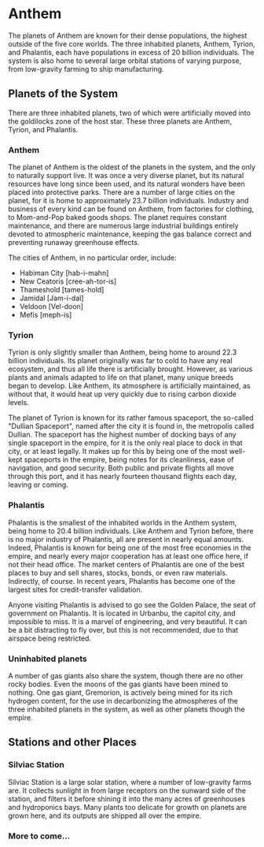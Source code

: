 # Anthem

The planets of Anthem are known for their dense populations, the highest outside of the five core worlds. The three inhabited planets, Anthem, Tyrion, and Phalantis, each have populations in excess of 20 billion individuals. The system is also home to several large orbital stations of varying purpose, from low-gravity farming to ship manufacturing. 

## Planets of the System
There are three inhabited planets, two of which were artificially moved into the goldilocks zone of the host star. These three planets are Anthem, Tyrion, and Phalantis. 

### Anthem
The planet of Anthem is the oldest of the planets in the system, and the only to naturally support live. It was once a very diverse planet, but its natural resources have long since been used, and its natural wonders have been placed into protective parks. There are a number of large cities on the planet, for it is home to approximately 23.7 billion individuals. Industry and business of every kind can be found on Anthem, from factories for clothing, to Mom-and-Pop baked goods shops. The planet requires constant maintenance, and there are numerous large industrial buildings entirely devoted to atmospheric maintenance, keeping the gas balance correct and preventing runaway greenhouse effects.

The cities of Anthem, in no particular order, include:
* Habiman City [hab-i-mahn]
* New Ceatoris [cree-ah-tor-is]
* Thameshold [tames-hold]
* Jamidal [Jam-i-dal]
* Veldoon [Vel-doon]
* Mefis [meph-is]

### Tyrion
Tyrion is only slightly smaller than Anthem, being home to around 22.3 billion individuals. Its planet originally was far to cold to have any real ecosystem, and thus all life there is artificially brought. However, as various plants and animals adapted to life on that planet, many unique breeds began to develop. Like Anthem, its atmosphere is artificially maintained, as without that, it would heat up very quickly due to rising carbon dioxide levels. 

The planet of Tyrion is known for its rather famous spaceport, the so-called "Dullian Spaceport", named after the city it is found in, the metropolis called Dullian. The spaceport has the highest number of docking bays of any single spaceport in the empire, for it is the only real place to dock in that city, or at least legally. It makes up for this by being one of the most well-kept spaceports in the empire, being notes for its cleanliness, ease of navigation, and good security. Both public and private flights all move through this port, and it has nearly fourteen thousand flights each day, leaving or coming.

### Phalantis
Phalantis is the smallest of the inhabited worlds in the Anthem system, being home to 20.4 billion individuals. Like Anthem and Tyrion before, there is no major industry of Phalantis, all are present in nearly equal amounts. Indeed, Phalantis is known for being one of the most free economies in the empire, and nearly every major cooperation has at least one office here, if not their head office. The market centers of Phalantis are one of the best places to buy and sell shares, stocks, bonds, or even raw materials. Indirectly, of course. In recent years, Phalantis has become one of the largest sites for credit-transfer validation. 

Anyone visiting Phalantis is advised to go see the Golden Palace, the seat of government on Phalantis. It is located in Urbanbu, the capitol city, and impossible to miss. It is a marvel of engineering, and very beautiful. It can be a bit distracting to fly over, but this is not recommended, due to that airspace being restricted. 

### Uninhabited planets
A number of gas giants also share the system, though there are no other rocky bodies. Even the moons of the gas giants have been mined to nothing. One gas giant, Gremorion, is actively being mined for its rich hydrogen content, for the use in decarbonizing the atmospheres of the three inhabited planets in the system, as well as other planets though the empire.

## Stations and other Places

### Silviac Station
Silviac Station is a large solar station, where a number of low-gravity farms are. It collects sunlight in from large receptors on the sunward side of the station, and filters it before shining it into the many acres of greenhouses and hydroponics bays. Many plants too delicate for growth on planets are grown here, and its outputs are shipped all over the empire.

### More to come...
